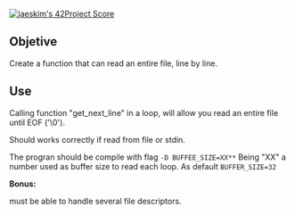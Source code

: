 [![jaeskim's 42Project Score](https://badge42.herokuapp.com/api/project/mrubio/42cursus-get_next_line)](https://github.com/JaeSeoKim/badge42)

## Objetive

Create a function that can read an entire file, line by line.

## Use

Calling function "get_next_line" in a loop, will allow you read an entire file until EOF ('\0').

Should works correctly if read from file or stdin.

The progran should be compile with flag `-D BUFFEE_SIZE=XX**` Being "XX" a number used as buffer size to read each loop. As default  `BUFFER_SIZE=32`

**Bonus:**

must be able to handle several file descriptors.
